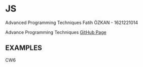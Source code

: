 # JS
Advanced Programming Techniques
Fatih ÖZKAN - 1621221014

Advance Programming Techniques [GitHub Page](https://github.com/fatihozkan03/JS.git)

## EXAMPLES 
CW6
